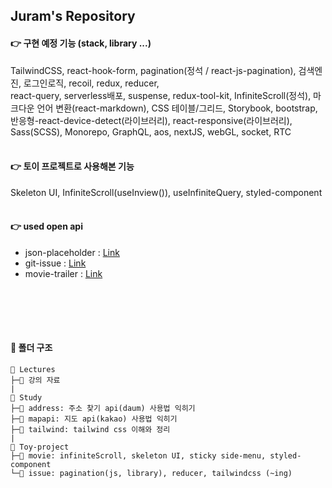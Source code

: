 ## Juram's Repository

#### 👉 구현 예정 기능 (stack, library ...)

TailwindCSS, react-hook-form, pagination(정석 / react-js-pagination), 검색엔진, 로그인로직, recoil, redux, reducer,  
react-query, serverless배포, suspense, redux-tool-kit, InfiniteScroll(정석), 마크다운 언어 변환(react-markdown), CSS 테이블/그리드, Storybook, bootstrap, 반응형-react-device-detect(라이브러리), react-responsive(라이브러리),  
Sass(SCSS), Monorepo, GraphQL, aos, nextJS, webGL, socket, RTC
<br></br>

#### 👉 토이 프로젝트로 사용해본 기능

Skeleton UI, InfiniteScroll(useInview()), useInfiniteQuery, styled-component
<br></br>

#### 👉 used open api

- json-placeholder : [Link](https://jsonplaceholder.typicode.com/)
- git-issue : [Link](https://docs.github.com/en/rest/issues/issues?apiVersion=2022-11-28#list-user-account-issues-assigned-to-the-authenticated-user)
- movie-trailer : [Link](https://developers.themoviedb.org/3/movies/get-movie-videos)

## <br></br>

#### 📁 폴더 구조

```
📂 Lectures
├─📂 강의 자료
|
📂 Study
├─📂 address: 주소 찾기 api(daum) 사용법 익히기
├─📂 mapapi: 지도 api(kakao) 사용법 익히기
├─📂 tailwind: tailwind css 이해와 정리
|
📂 Toy-project
├─📂 movie: infiniteScroll, skeleton UI, sticky side-menu, styled-component
└─📂 issue: pagination(js, library), reducer, tailwindcss (~ing)

```
